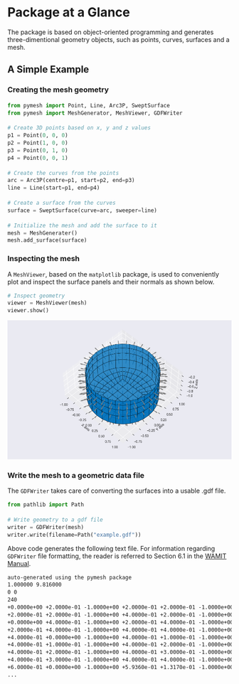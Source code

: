# Package at a Glance

The package is based on object-oriented programming and generates three-dimentional geometry objects, such as points, curves, surfaces and a mesh.

## A Simple Example

### Creating the mesh geometry

```python linenums="1"
from pymesh import Point, Line, Arc3P, SweptSurface
from pymesh import MeshGenerator, MeshViewer, GDFWriter

# Create 3D points based on x, y and z values
p1 = Point(0, 0, 0)
p2 = Point(1, 0, 0)
p3 = Point(0, 1, 0)
p4 = Point(0, 0, 1)

# Create the curves from the points
arc = Arc3P(centre=p1, start=p2, end=p3)
line = Line(start=p1, end=p4)

# Create a surface from the curves
surface = SweptSurface(curve=arc, sweeper=line)

# Initialize the mesh and add the surface to it
mesh = MeshGenerater()
mesh.add_surface(surface)
```

### Inspecting the mesh

A `MeshViewer`, based on the `matplotlib` package, is used to conveniently plot and inspect the surface panels and their normals as shown below.

```python linenums="21"
# Inspect geometry
viewer = MeshViewer(mesh)
viewer.show()
```

![Visualization of cylinder surface panels and normals using MeshViewer](../img/cylinder.png "Visualization of cylinder surface panels and normals using MeshViewer")

### Write the mesh to a geometric data file

The `GDFWriter` takes care of converting the surfaces into a usable .gdf file.

```python linenums="25"
from pathlib import Path

# Write geometry to a gdf file
writer = GDFWriter(mesh)
writer.write(filename=Path("example.gdf"))
```

Above code generates the following text file. For information regarding `GDFWriter` file formatting, the reader is referred to Section 6.1 in the [WAMIT Manual](https://www.wamit.com/manual7.x/v75_manual.pdf).

```txt
auto-generated using the pymesh package
1.000000 9.816000
0 0
240
+0.0000e+00 +2.0000e-01 -1.0000e+00 +2.0000e-01 +2.0000e-01 -1.0000e+00 +2.0000e-01 +0.0000e+00 -1.0000e+00 +0.0000e+00 +0.0000e+00 -1.0000e+00
+2.0000e-01 +2.0000e-01 -1.0000e+00 +4.0000e-01 +2.0000e-01 -1.0000e+00 +4.0000e-01 +0.0000e+00 -1.0000e+00 +2.0000e-01 +0.0000e+00 -1.0000e+00
+0.0000e+00 +4.0000e-01 -1.0000e+00 +2.0000e-01 +4.0000e-01 -1.0000e+00 +2.0000e-01 +2.0000e-01 -1.0000e+00 +0.0000e+00 +2.0000e-01 -1.0000e+00
+2.0000e-01 +4.0000e-01 -1.0000e+00 +4.0000e-01 +4.0000e-01 -1.0000e+00 +4.0000e-01 +2.0000e-01 -1.0000e+00 +2.0000e-01 +2.0000e-01 -1.0000e+00
+4.0000e-01 +0.0000e+00 -1.0000e+00 +4.0000e-01 +1.0000e-01 -1.0000e+00 +5.9360e-01 +1.3170e-01 -1.0000e+00 +6.0000e-01 +0.0000e+00 -1.0000e+00
+4.0000e-01 +1.0000e-01 -1.0000e+00 +4.0000e-01 +2.0000e-01 -1.0000e+00 +5.7463e-01 +2.6089e-01 -1.0000e+00 +5.9360e-01 +1.3170e-01 -1.0000e+00
+4.0000e-01 +2.0000e-01 -1.0000e+00 +4.0000e-01 +3.0000e-01 -1.0000e+00 +5.4382e-01 +3.8519e-01 -1.0000e+00 +5.7463e-01 +2.6089e-01 -1.0000e+00
+4.0000e-01 +3.0000e-01 -1.0000e+00 +4.0000e-01 +4.0000e-01 -1.0000e+00 +5.0237e-01 +5.0237e-01 -1.0000e+00 +5.4382e-01 +3.8519e-01 -1.0000e+00
+6.0000e-01 +0.0000e+00 -1.0000e+00 +5.9360e-01 +1.3170e-01 -1.0000e+00 +7.8719e-01 +1.6339e-01 -1.0000e+00 +8.0000e-01 +0.0000e+00 -1.0000e+00
...
```

